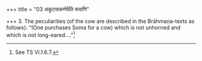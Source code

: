 +++
title = "03 अकूटयाकर्णयेति रूपाणि"

+++
3. The peculiarities (of the cow are described in the Brāhmaṇa-texts as follows): “(One purchases Soma for a cow) which is not unhorned and which is not long-eared....”[^1]  


[^1]: See TS VI.1.6.7.
